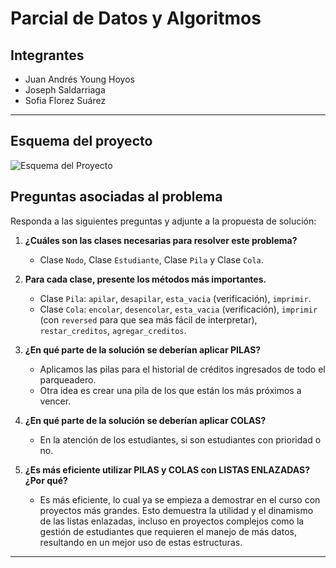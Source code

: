 # Parcial de Datos y Algoritmos

## Integrantes
- Juan Andrés Young Hoyos
- Joseph Saldarriaga
- Sofia Florez Suárez

---

## Esquema del proyecto
![Esquema del Proyecto](Scheme.jpg)

## Preguntas asociadas al problema

Responda a las siguientes preguntas y adjunte a la propuesta de solución:

1. **¿Cuáles son las clases necesarias para resolver este problema?**
    - Clase `Nodo`, Clase `Estudiante`, Clase `Pila` y Clase `Cola`.

2. **Para cada clase, presente los métodos más importantes.**
    - Clase `Pila`: `apilar`, `desapilar`, `esta_vacia` (verificación), `imprimir`.
    - Clase `Cola`: `encolar`, `desencolar`, `esta_vacia` (verificación), `imprimir` (con `reversed` para que sea más fácil de interpretar), `restar_creditos`, `agregar_creditos`.

3. **¿En qué parte de la solución se deberían aplicar PILAS?**
    - Aplicamos las pilas para el historial de créditos ingresados de todo el parqueadero.
    - Otra idea es crear una pila de los que están los más próximos a vencer.

4. **¿En qué parte de la solución se deberían aplicar COLAS?**
    - En la atención de los estudiantes, si son estudiantes con prioridad o no.

5. **¿Es más eficiente utilizar PILAS y COLAS con LISTAS ENLAZADAS? ¿Por qué?**
    - Es más eficiente, lo cual ya se empieza a demostrar en el curso con proyectos más grandes. Esto demuestra la utilidad y el dinamismo de las listas enlazadas, incluso en proyectos complejos como la gestión de estudiantes que requieren el manejo de más datos, resultando en un mejor uso de estas estructuras.

---
